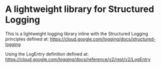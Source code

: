 # A lightweight library for Structured Logging

This is a lightweight logging library inline with the Structured Logging principles defined at: https://cloud.google.com/logging/docs/structured-logging

Using the LogEntry definition defined at: https://cloud.google.com/logging/docs/reference/v2/rest/v2/LogEntry
